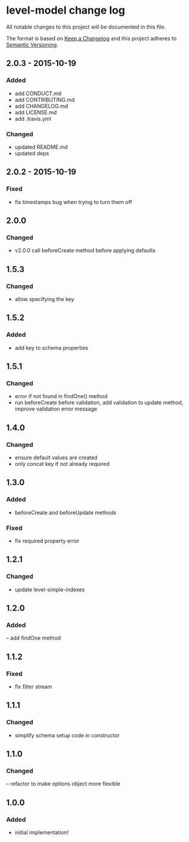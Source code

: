 # level-model change log

All notable changes to this project will be documented in this file.

The format is based on [Keep a Changelog](http://keepachangelog.com/) and this project adheres to [Semantic Versioning](http://semver.org/).

## 2.0.3 - 2015-10-19

### Added
- add CONDUCT.md  
- add CONTRIBUTING.md
- add CHANGELOG.md
- add LICENSE.md
- add .travis.yml

### Changed
- updated README.md
- updated deps

## 2.0.2 - 2015-10-19

### Fixed
- fix timestamps bug when trying to turn them off 

## 2.0.0

### Changed
- v2.0.0 call beforeCreate method before applying defaults

## 1.5.3
### Changed
- allow specifying the key

## 1.5.2

### Added
- add key to schema properties

## 1.5.1

### Changed
- error if not found in findOne() method  
- run beforeCreate before validation, add validation to update method, improve validation error message  

## 1.4.0

### Changed
- ensure default values are created  
- only concat key if not already required  

## 1.3.0
### Added
 - beforeCreate and beforeUpdate methods

### Fixed
- fix required property error

## 1.2.1
### Changed
- update level-simple-indexes

## 1.2.0 
### Added
– add findOne method

## 1.1.2
### Fixed
- fix filter stream  

## 1.1.1  
### Changed
- simplify schema setup code in constructor  

## 1.1.0
### Changed
– refactor to make options object more flexible  

## 1.0.0
### Added
- initial implementation!
 